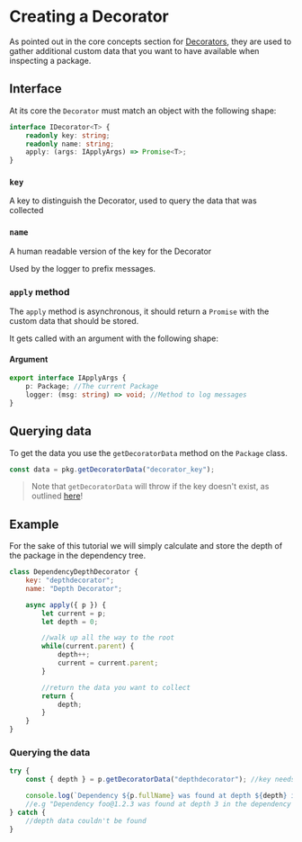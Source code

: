 # Creating a Decorator

As pointed out in the core concepts section for [Decorators](../core_concepts/decorator.md), they are used to gather additional custom data that you want to have available when inspecting a package.

## Interface

At its core the `Decorator` must match an object with the following shape:

```typescript
interface IDecorator<T> {
    readonly key: string;
    readonly name: string;
    apply: (args: IApplyArgs) => Promise<T>;
}
```

### `key`

A key to distinguish the Decorator, used to query the data that was collected

### `name`

A human readable version of the key for the Decorator

Used by the logger to prefix messages.

### `apply` method

The `apply` method is asynchronous, it should return a `Promise` with the custom data that should be stored.

It gets called with an argument with the following shape:

#### Argument

```typescript
export interface IApplyArgs {
    p: Package; //The current Package
    logger: (msg: string) => void; //Method to log messages
}
```

## Querying data

To get the data you use the `getDecoratorData` method on the `Package` class.

```typescript
const data = pkg.getDecoratorData("decorator_key");
```

> Note that `getDecoratorData` will throw if the key doesn't exist, as outlined [here](../core_concepts/package.md#querying-custom-data)!

## Example

For the sake of this tutorial we will simply calculate and store the depth of the package in the dependency tree.

```javascript
class DependencyDepthDecorator {
    key: "depthdecorator";
    name: "Depth Decorator";

    async apply({ p }) {
        let current = p;
        let depth = 0;

        //walk up all the way to the root
        while(current.parent) {
            depth++;
            current = current.parent;
        }

        //return the data you want to collect
        return {
            depth;
        }
    }
}
```

### Querying the data

```javascript
try {
    const { depth } = p.getDecoratorData("depthdecorator"); //key needs to match

    console.log(`Dependency ${p.fullName} was found at depth ${depth} in the dependency tree`);
    //e.g "Dependency foo@1.2.3 was found at depth 3 in the dependency tree"
} catch {
    //depth data couldn't be found
}
```
